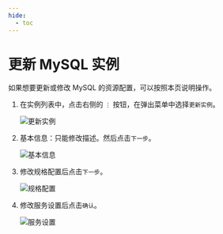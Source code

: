 ```yaml
---
hide:
  - toc
---
```


# 更新 MySQL 实例

如果想要更新或修改 MySQL 的资源配置，可以按照本页说明操作。

1. 在实例列表中，点击右侧的 `⋮` 按钮，在弹出菜单中选择`更新实例`。

    ![更新实例](https://docs.daocloud.io/daocloud-docs-images/docs/middleware/mysql/images/update01.png)

2. 基本信息：只能修改描述。然后点击`下一步`。

    ![基本信息](https://docs.daocloud.io/daocloud-docs-images/docs/middleware/mysql/images/update02.png)

3. 修改规格配置后点击`下一步`。

    ![规格配置](https://docs.daocloud.io/daocloud-docs-images/docs/middleware/mysql/images/update03.png)

4. 修改服务设置后点击`确认`。

    ![服务设置](https://docs.daocloud.io/daocloud-docs-images/docs/middleware/mysql/images/update04.png)
